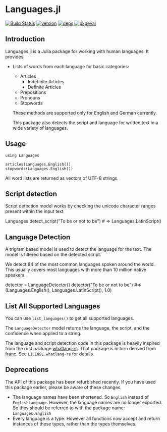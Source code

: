 Languages.jl
============
[![Build Status](https://travis-ci.org/JuliaText/Languages.jl.svg)](https://travis-ci.org/JuliaText/Languages.jl)
[![version](https://juliahub.com/docs/Languages/version.svg)](https://juliahub.com/ui/Packages/Languages/w1H1r)
[![deps](https://juliahub.com/docs/Languages/deps.svg)](https://juliahub.com/ui/Packages/Languages/w1H1r?t=2)
[![pkgeval](https://juliahub.com/docs/Languages/pkgeval.svg)](https://juliahub.com/ui/Packages/Languages/w1H1r)


## Introduction

Languages.jl is a Julia package for working with human languages. It provides:

* Lists of words from each language for basic categories:
	* Articles
		* Indefinite Articles
		* Definite Articles
	* Prepositions
	* Pronouns
	* Stopwords

	These methods are supported only for English and German currently.

	This package also detects the script and language for written text in a wide variety of languages.  

## Usage

	using Languages

	articles(Languages.English())
	stopwords(Languages.English())

All word lists are returned as vectors of UTF-8 strings.

## Script detection

Script detection model works by checking the unicode character ranges present within
the input text

  Languages.detect_script("To be or not to be") # => Languages.LatinScript()

## Language Detection

A trigram based model is used to detect the language for the text. The model is
filtered based on the detected script.

We detect 84 of the most common languages spoken around the world. This usually
covers most languages with more than 10 million native speakers.

  detector = LanguageDetector()
  detector("To be or not to be") #=>  (Languages.English(), Languages.LatinScript(), 1.0)
  
## List All Supported Languages
You can use `list_languages()` to get all supported languages.

The `LanguageDetector` model returns the language, the script, and the confidence when applied to a string.

The language and script detection code in this package is heavily inspired from  the rust package [whatlang-rs](https://github.com/greyblake/whatlang-rs). That package is in turn derived from [franc](https://github.com/wooorm/franc). See `LICENSE.whatlang-rs` for details.

## Deprecations

The API of this package has been refurbished recently. If you have used this package earlier,
please be aware of these changes.

  * The language names have been shortened. So `English` instead of `EnglishLanguage`. However, the language names are no longer exported. So they should be referred to with the package name: `Languages.English`
  * Every language is a type. However all functions now accept and return instances of these types, rather than the types themselves.
